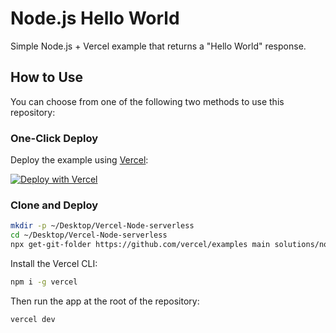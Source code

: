 # Node.js Hello World

Simple Node.js + Vercel example that returns a "Hello World" response.

## How to Use

You can choose from one of the following two methods to use this repository:

### One-Click Deploy

Deploy the example using [Vercel][1]:

[![Deploy with Vercel](https://vercel.com/button)][2]

### Clone and Deploy

```bash
mkdir -p ~/Desktop/Vercel-Node-serverless
cd ~/Desktop/Vercel-Node-serverless
npx get-git-folder https://github.com/vercel/examples main solutions/node-hello-world
```

Install the Vercel CLI:

```bash
npm i -g vercel
```

Then run the app at the root of the repository:

```bash
vercel dev
```

[1]: https://vercel.com/?utm_source=github&utm_medium=readme&utm_campaign=vercel-examples
[2]: https://vercel.com/new/git/external?repository-url=https://github.com/vercel/examples/tree/main/solutions/node-hello-world&project-name=node-hello-world&repository-name=node-hello-world
